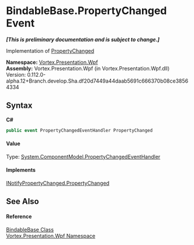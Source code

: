 # BindableBase.PropertyChanged Event
 _**\[This is preliminary documentation and is subject to change.\]**_

Implementation of <a href="https://docs.microsoft.com/dotnet/api/system.componentmodel.inotifypropertychanged.propertychanged" target="_blank">PropertyChanged</a>

**Namespace:**&nbsp;<a href="N_Vortex_Presentation_Wpf.md">Vortex.Presentation.Wpf</a><br />**Assembly:**&nbsp;Vortex.Presentation.Wpf (in Vortex.Presentation.Wpf.dll) Version: 0.112.0-alpha.12+Branch.develop.Sha.df20d7449a44daab5691c666370b08ce38564334

## Syntax

**C#**<br />
``` C#
public event PropertyChangedEventHandler PropertyChanged
```


#### Value
Type: <a href="https://docs.microsoft.com/dotnet/api/system.componentmodel.propertychangedeventhandler" target="_blank">System.ComponentModel.PropertyChangedEventHandler</a>

#### Implements
<a href="https://docs.microsoft.com/dotnet/api/system.componentmodel.inotifypropertychanged.propertychanged" target="_blank">INotifyPropertyChanged.PropertyChanged</a><br />

## See Also


#### Reference
<a href="T_Vortex_Presentation_Wpf_BindableBase.md">BindableBase Class</a><br /><a href="N_Vortex_Presentation_Wpf.md">Vortex.Presentation.Wpf Namespace</a><br />